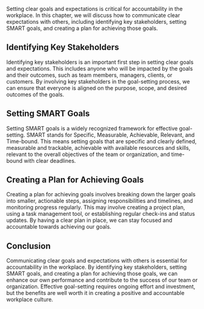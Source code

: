 
Setting clear goals and expectations is critical for accountability in the workplace. In this chapter, we will discuss how to communicate clear expectations with others, including identifying key stakeholders, setting SMART goals, and creating a plan for achieving those goals.

Identifying Key Stakeholders
----------------------------

Identifying key stakeholders is an important first step in setting clear goals and expectations. This includes anyone who will be impacted by the goals and their outcomes, such as team members, managers, clients, or customers. By involving key stakeholders in the goal-setting process, we can ensure that everyone is aligned on the purpose, scope, and desired outcomes of the goals.

Setting SMART Goals
-------------------

Setting SMART goals is a widely recognized framework for effective goal-setting. SMART stands for Specific, Measurable, Achievable, Relevant, and Time-bound. This means setting goals that are specific and clearly defined, measurable and trackable, achievable with available resources and skills, relevant to the overall objectives of the team or organization, and time-bound with clear deadlines.

Creating a Plan for Achieving Goals
-----------------------------------

Creating a plan for achieving goals involves breaking down the larger goals into smaller, actionable steps, assigning responsibilities and timelines, and monitoring progress regularly. This may involve creating a project plan, using a task management tool, or establishing regular check-ins and status updates. By having a clear plan in place, we can stay focused and accountable towards achieving our goals.

Conclusion
----------

Communicating clear goals and expectations with others is essential for accountability in the workplace. By identifying key stakeholders, setting SMART goals, and creating a plan for achieving those goals, we can enhance our own performance and contribute to the success of our team or organization. Effective goal-setting requires ongoing effort and investment, but the benefits are well worth it in creating a positive and accountable workplace culture.

